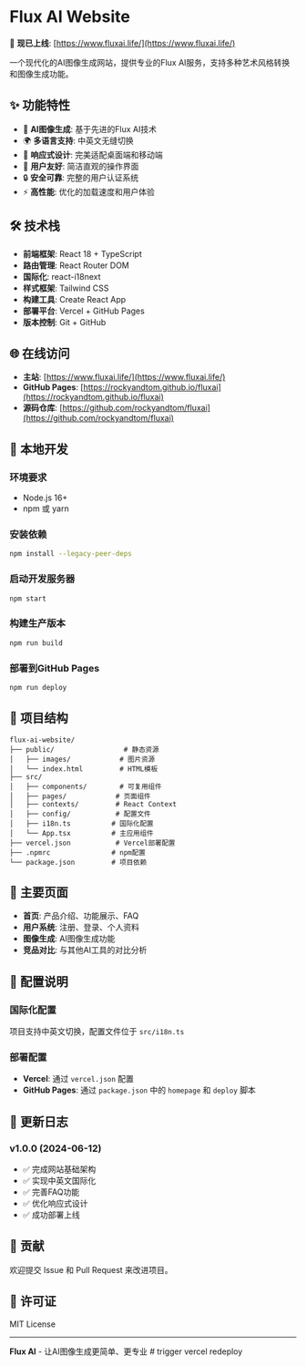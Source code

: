 # Flux AI Website

🚀 **现已上线**: [https://www.fluxai.life/](https://www.fluxai.life/)

一个现代化的AI图像生成网站，提供专业的Flux AI服务，支持多种艺术风格转换和图像生成功能。

## ✨ 功能特性

- 🎨 **AI图像生成**: 基于先进的Flux AI技术
- 🌍 **多语言支持**: 中英文无缝切换
- 📱 **响应式设计**: 完美适配桌面端和移动端
- 🎯 **用户友好**: 简洁直观的操作界面
- 🔒 **安全可靠**: 完整的用户认证系统
- ⚡ **高性能**: 优化的加载速度和用户体验

## 🛠️ 技术栈

- **前端框架**: React 18 + TypeScript
- **路由管理**: React Router DOM
- **国际化**: react-i18next
- **样式框架**: Tailwind CSS
- **构建工具**: Create React App
- **部署平台**: Vercel + GitHub Pages
- **版本控制**: Git + GitHub

## 🌐 在线访问

- **主站**: [https://www.fluxai.life/](https://www.fluxai.life/)
- **GitHub Pages**: [https://rockyandtom.github.io/fluxai](https://rockyandtom.github.io/fluxai)
- **源码仓库**: [https://github.com/rockyandtom/fluxai](https://github.com/rockyandtom/fluxai)

## 🚀 本地开发

### 环境要求
- Node.js 16+
- npm 或 yarn

### 安装依赖
```bash
npm install --legacy-peer-deps
```

### 启动开发服务器
```bash
npm start
```

### 构建生产版本
```bash
npm run build
```

### 部署到GitHub Pages
```bash
npm run deploy
```

## 📁 项目结构

```
flux-ai-website/
├── public/                 # 静态资源
│   ├── images/            # 图片资源
│   └── index.html         # HTML模板
├── src/
│   ├── components/        # 可复用组件
│   ├── pages/            # 页面组件
│   ├── contexts/         # React Context
│   ├── config/           # 配置文件
│   ├── i18n.ts          # 国际化配置
│   └── App.tsx          # 主应用组件
├── vercel.json           # Vercel部署配置
├── .npmrc               # npm配置
└── package.json         # 项目依赖
```

## 🌟 主要页面

- **首页**: 产品介绍、功能展示、FAQ
- **用户系统**: 注册、登录、个人资料
- **图像生成**: AI图像生成功能
- **竞品对比**: 与其他AI工具的对比分析

## 🔧 配置说明

### 国际化配置
项目支持中英文切换，配置文件位于 `src/i18n.ts`

### 部署配置
- **Vercel**: 通过 `vercel.json` 配置
- **GitHub Pages**: 通过 `package.json` 中的 `homepage` 和 `deploy` 脚本

## 📝 更新日志

### v1.0.0 (2024-06-12)
- ✅ 完成网站基础架构
- ✅ 实现中英文国际化
- ✅ 完善FAQ功能
- ✅ 优化响应式设计
- ✅ 成功部署上线

## 👥 贡献

欢迎提交 Issue 和 Pull Request 来改进项目。

## 📄 许可证

MIT License

---

**Flux AI** - 让AI图像生成更简单、更专业
#   t r i g g e r   v e r c e l   r e d e p l o y  
 